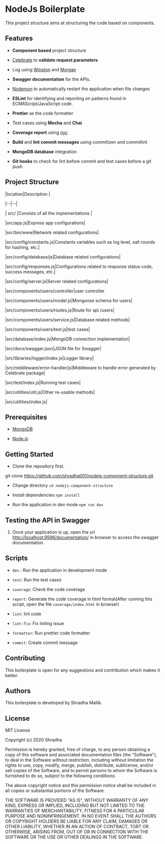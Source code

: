 # NodeJs Boilerplate

This project structure aims at structuring the code based on components.

## Features

- **Component based** project structure
- [Celebrate](https://www.npmjs.com/package/celebrate) to **validate request parameters**

- Log using [Winston](https://www.npmjs.com/package/winston) and [Morgan](https://www.npmjs.com/package/morgan)

- **Swagger documentation** for the APIs.

- [Nodemon](https://www.npmjs.com/package/nodemon) to automatically restart the application when file changes

- **ESLint** for identifying and reporting on patterns found in ECMAScript/JavaScript code.

- **Prettier** as the code formatter

- Test cases using **Mocha** and **Chai**

- **Coverage report** using [nyc](https://www.npmjs.com/package/nyc)

- **Build** and **lint commit messages** using commitizen and commitlint

- **MongoDB database** integration

- **Git hooks** to check for lint before commit and test cases before a git push

## Project Structure

|location|Description |

|--|--|

| src/ |Consists of all the implementations |

|src/app.js|Express app configurations|

|src/bin/www|Network related configurations|

|src/config/constants.js|Constants variables such as log level, salt rounds for hashing, etc.|

|src/config/database/js|Database related configurations|

|src/config/responses.js|Configurations related to response status code, success messages, etc.|

|src/config/server.js|Server related configurations|

|src/components/users/controller|user controller

|src/components/users/model.js|Mongoose schema for users|

|src/components/users/routes.js|Route for api /users|

|src/components/users/service.js|Database related methods|

|src/components/users/test.js|test cases|

|src/database/index.js|MongoDB connection implementation|

|src/docs/swagger.json|JSON file for Swagger|

|src/libraries/logger/index.js|Logger library|

|src/middleware/error-handler/js|Middleware to handle error generated by Celebrate package|

|src/test/index.js|Running test cases|

|src/utilities/util.js|Other re-usable methods|

|src/utilities/index.js|

## Prerequisites

- [MongoDB](https://www.mongodb.com/download-center/community)

- [Node.js](https://nodejs.org/en/download/)

## Getting Started

- Clone the repository first.

git clone https://github.com/shradha001/nodejs-component-structure.git

- Change directory
  `cd nodejs-component-structure`

- Install dependencies
  `npm install`
- Run the application in dev mode
  `npm run dev`

## Testing the API in Swagger

1. Once your application is up, open the url [http://localhost:9596/documentation/](http://localhost:9596/documentation/) in browser to access the swagger documentation.

## Scripts

- `dev` : Run the application in development mode

- `test`: Run the test cases

- `coverage`: Check the code coverage

- `report`: Generate the code coverage in html format(After running this script, open the file `coverage/index.html` in browser)

- `lint`: lint code

- `lint:fix`: Fix linting issue

- `formatter`: Run prettier code formatter

- `commit`: Create commit message

## Contributing

This boilerplate is open for any suggestions and contribution which makes it better.

## Authors

This boilerplate is developed by Shradha Mallik.

## License

MIT License

Copyright (c) 2020 Shradha

Permission is hereby granted, free of charge, to any person obtaining a copy
of this software and associated documentation files (the "Software"), to deal
in the Software without restriction, including without limitation the rights
to use, copy, modify, merge, publish, distribute, sublicense, and/or sell
copies of the Software, and to permit persons to whom the Software is
furnished to do so, subject to the following conditions:

The above copyright notice and this permission notice shall be included in all
copies or substantial portions of the Software.

THE SOFTWARE IS PROVIDED "AS IS", WITHOUT WARRANTY OF ANY KIND, EXPRESS OR
IMPLIED, INCLUDING BUT NOT LIMITED TO THE WARRANTIES OF MERCHANTABILITY,
FITNESS FOR A PARTICULAR PURPOSE AND NONINFRINGEMENT. IN NO EVENT SHALL THE
AUTHORS OR COPYRIGHT HOLDERS BE LIABLE FOR ANY CLAIM, DAMAGES OR OTHER
LIABILITY, WHETHER IN AN ACTION OF CONTRACT, TORT OR OTHERWISE, ARISING FROM,
OUT OF OR IN CONNECTION WITH THE SOFTWARE OR THE USE OR OTHER DEALINGS IN THE
SOFTWARE.
